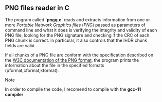 ## PNG files reader in C
The program called '**pngq.c**' reads and extracts information from one or more _Portable Network Graphics files_ (*PNG*) passed as parameters of command line and what it does is verifying the integrity and validity of each PNG file, looking for the PNG signature and checking if the CRC of each PNG chunk is correct. In particular, it also controls that the IHDR chunk fields are valid.

If all chunks of a PNG file are conform with the specification described on the [W3C documentation of the PNG format](https://www.w3.org/TR/png-3/), the program prints the information about the file in the specified formats (pformat,cformat,kformat).

> [!NOTE]
> In order to compile the code, I recomend to compile with the **gcc-11 compiler**
